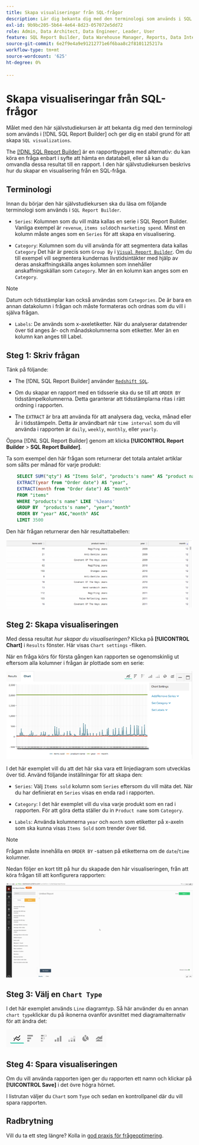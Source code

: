 ```yaml
---
title: Skapa visualiseringar från SQL-frågor
description: Lär dig bekanta dig med den terminologi som används i SQL Report Builder och ge dig en gedigen grund för att skapa SQL-visualiseringar.
exl-id: 9b9bc205-5b64-4e64-8d23-057072e5dd72
role: Admin, Data Architect, Data Engineer, Leader, User
feature: SQL Report Builder, Data Warehouse Manager, Reports, Data Integration
source-git-commit: 6e2f9e4a9e91212771e6f6baa8c2f8101125217a
workflow-type: tm+mt
source-wordcount: '625'
ht-degree: 0%

---
```


# Skapa visualiseringar från SQL-frågor

Målet med den här självstudiekursen är att bekanta dig med den terminologi som används i [!DNL SQL Report Builder] och ger dig en stabil grund för att skapa `SQL visualizations`.

The [[!DNL SQL Report Builder]](../data-analyst/dev-reports/sql-rpt-bldr.md) är en rapportbyggare med alternativ: du kan köra en fråga enbart i syfte att hämta en datatabell, eller så kan du omvandla dessa resultat till en rapport. I den här självstudiekursen beskrivs hur du skapar en visualisering från en SQL-fråga.

## Terminologi

Innan du börjar den här självstudiekursen ska du läsa om följande terminologi som används i `SQL Report Builder`.

- `Series`: Kolumnen som du vill mäta kallas en serie i SQL Report Builder. Vanliga exempel är `revenue`, `items sold`och `marketing spend`. Minst en kolumn måste anges som en `Series` för att skapa en visualisering.

- `Category`: Kolumnen som du vill använda för att segmentera data kallas `Category` Det här är precis som `Group By` i [`Visual Report Builder`](../data-user/reports/ess-rpt-build-visual.md). Om du till exempel vill segmentera kundernas livstidsintäkter med hjälp av deras anskaffningskälla anges kolumnen som innehåller anskaffningskällan som `Category`. Mer än en kolumn kan anges som en `Category`.

>[!NOTE]
>
>Datum och tidsstämplar kan också användas som `Categories`. De är bara en annan datakolumn i frågan och måste formateras och ordnas som du vill i själva frågan.

- `Labels`: De används som x-axeletiketter. När du analyserar datatrender över tid anges år- och månadskolumnerna som etiketter. Mer än en kolumn kan anges till Label.

## Steg 1: Skriv frågan

Tänk på följande:

- The [!DNL SQL Report Builder] använder [`Redshift SQL`](https://docs.aws.amazon.com/redshift/latest/dg/c_redshift-and-postgres-sql.html).

- Om du skapar en rapport med en tidsserie ska du se till att `ORDER BY` tidsstämpelkolumnerna. Detta garanterar att tidsstämplarna ritas i rätt ordning i rapporten.

- The `EXTRACT` är bra att använda för att analysera dag, vecka, månad eller år i tidsstämpeln. Detta är användbart när `time interval` som du vill använda i rapporten är `daily`, `weekly`, `monthly`, eller `yearly`.

Öppna [!DNL SQL Report Builder] genom att klicka **[!UICONTROL Report Builder** > **SQL Report Builder]**.

Ta som exempel den här frågan som returnerar det totala antalet artiklar som sålts per månad för varje produkt:

```sql
    SELECT SUM("qty") AS "Items Sold", "products's name" AS "product name",
    EXTRACT(year from "Order date") AS "year",
    EXTRACT(month from "Order date") AS "month"
    FROM "items"
    WHERE "products's name" LIKE '%Jeans'
    GROUP BY  "products's name", "year","month"
    ORDER BY "year" ASC,"month" ASC
    LIMIT 3500
```

Den här frågan returnerar den här resultattabellen:

![](../assets/SQL_results_table.png)

## Steg 2: Skapa visualiseringen

Med dessa resultat *hur skapar du visualiseringen?* Klicka på **[!UICONTROL Chart]** i `Results` fönster. Här visas `Chart settings` -fliken.

När en fråga körs för första gången kan rapporten se ogenomskinlig ut eftersom alla kolumner i frågan är plottade som en serie:

![](../assets/SQL_initial_report_results.png)

I det här exemplet vill du att det här ska vara ett linjediagram som utvecklas över tid. Använd följande inställningar för att skapa den:

- `Series`: Välj `Items sold` kolumn som `Series` eftersom du vill mäta det. När du har definierat en `Series` visas en enda rad i rapporten.

- `Category`: I det här exemplet vill du visa varje produkt som en rad i rapporten. För att göra detta ställer du in `Product name` som `Category`.

- `Labels`: Använda kolumnerna `year` och `month` som etiketter på x-axeln som ska kunna visas `Items Sold` som trender över tid.

>[!NOTE]
>
>Frågan måste innehålla en `ORDER BY` -satsen på etiketterna om de `date`/`time` kolumner.

Nedan följer en kort titt på hur du skapade den här visualiseringen, från att köra frågan till att konfigurera rapporten:

![](../assets/SQL_report_settings.gif)

## Steg 3: Välj en `Chart Type`

I det här exemplet används `Line` diagramtyp. Så här använder du en annan `chart type`klickar du på ikonerna ovanför avsnittet med diagramalternativ för att ändra det:

![](../assets/Chart_types.png)

## Steg 4: Spara visualiseringen

Om du vill använda rapporten igen ger du rapporten ett namn och klickar på **[!UICONTROL Save]** i det övre högra hörnet.

I listrutan väljer du `Chart` som `Type` och sedan en kontrollpanel där du vill spara rapporten.

## Radbrytning

Vill du ta ett steg längre? Kolla in [god praxis för frågeoptimering](../best-practices/optimizing-your-sql-queries.md).
